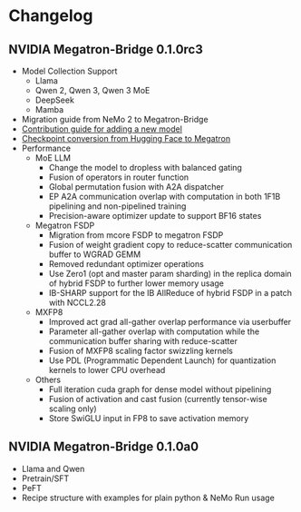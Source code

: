# Changelog

## NVIDIA Megatron-Bridge 0.1.0rc3

* Model Collection Support
  * Llama
  * Qwen 2, Qwen 3, Qwen 3 MoE
  * DeepSeek
  * Mamba
* Migration guide from NeMo 2 to Megatron-Bridge
* [Contribution guide for adding a new model](https://docs.nvidia.com/nemo/megatron-bridge/latest/adding-new-models.html)
* [Checkpoint conversion from Hugging Face to Megatron](https://github.com/NVIDIA-NeMo/Megatron-Bridge/tree/main/src/megatron/bridge/models/conversion)
* Performance
  * MoE LLM
    * Change the model to dropless with balanced gating
    * Fusion of operators in router function
    * Global permutation fusion with A2A dispatcher
    * EP A2A communication overlap with computation in both 1F1B pipelining and non-pipelined training
    * Precision-aware optimizer update to support BF16 states
  * Megatron FSDP
    * Migration from mcore FSDP to megatron FSDP
    * Fusion of weight gradient copy to reduce-scatter communication buffer to WGRAD GEMM
    * Removed redundant optimizer operations
    * Use Zero1 (opt and master param sharding) in the replica domain of hybrid FSDP to further lower memory usage
    * IB-SHARP support for the IB AllReduce of hybrid FSDP in a patch with NCCL2.28
  * MXFP8
    * Improved act grad all-gather overlap performance via userbuffer
    * Parameter all-gather overlap with computation while the communication buffer sharing with reduce-scatter
    * Fusion of MXFP8 scaling factor swizzling kernels
    * Use PDL (Programmatic Dependent Launch) for quantization kernels to lower CPU overhead
  * Others
    * Full iteration cuda graph for dense model without pipelining
    * Fusion of activation and cast fusion (currently tensor-wise scaling only)
    * Store SwiGLU input in FP8 to save activation memory

## NVIDIA Megatron-Bridge 0.1.0a0

* Llama and Qwen
* Pretrain/SFT
* PeFT  
* Recipe structure with examples for plain python & NeMo Run usage
